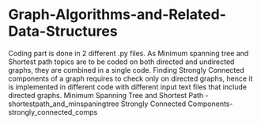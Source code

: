 # Graph-Algorithms-and-Related-Data-Structures
Coding part is done in 2 different .py files. As Minimum spanning tree and Shortest path topics are to be coded on both directed and undirected graphs, they are combined in a single code. Finding Strongly Connected components of a graph requires to check only on directed graphs, hence it is implemented in different code with different input text files that include directed graphs. Minimum Spanning Tree and Shortest Path - shortestpath_and_minspaningtree Strongly Connected Components- strongly_connected_comps

